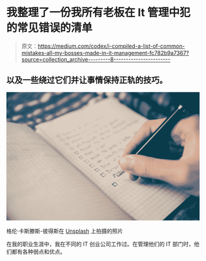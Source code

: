 # 我整理了一份我所有老板在 It 管理中犯的常见错误的清单

> 原文：<https://medium.com/codex/i-compiled-a-list-of-common-mistakes-all-my-bosses-made-in-it-management-fc782b9a7367?source=collection_archive---------8----------------------->

## 以及一些绕过它们并让事情保持正轨的技巧。

![](img/906614d92b411600981675cb3b4ff127.png)

格伦·卡斯滕斯-彼得斯在 [Unsplash](https://unsplash.com?utm_source=medium&utm_medium=referral) 上拍摄的照片

在我的职业生涯中，我在不同的 IT 创业公司工作过。在管理他们的 IT 部门时，他们都有各种弱点和优点。